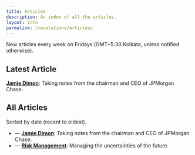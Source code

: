 ```yaml
---
title: Articles
description: An index of all the articles.
layout: info
permalink: /revelations/articles/
---
```


New articles every week on Fridays (GMT+5:30 Kolkata, unless notified otherwise).

## Latest Article

[**Jamie Dimon**](../articles/jamie-dimon): Taking notes from the chairman and CEO of JPMorgan Chase.

## All Articles

Sorted by date (recent to oldest).

- — [**Jamie Dimon**](../articles/jamie-dimon): Taking notes from the chairman and CEO of JPMorgan Chase.
- — [**Risk Management**](../articles/risk-management): Managing the uncertainties of the future.